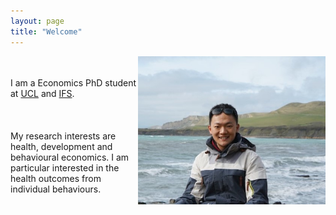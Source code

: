 ```yaml
---
layout: page
title: "Welcome"
---
```

<img align="right" width="300" height="237" padding="15px" src="/MyPhoto.jpg"> \
\
I am a Economics PhD student at [UCL](https://www.ucl.ac.uk/economics/ucl-department-economics) and [IFS](https://ifs.org.uk/).  \
\
\
\
My research interests are health, development and behavioural economics. I am particular interested in the health outcomes from individual behaviours.


